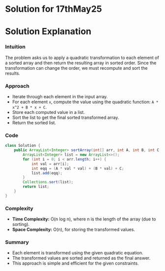 # Solution for 17thMay25
# Solution Explanation

### Intuition

The problem asks us to apply a quadratic transformation to each element of a sorted array and then return the resulting array in sorted order. Since the transformation can change the order, we must recompute and sort the results.

### Approach

- Iterate through each element in the input array.
- For each element `x`, compute the value using the quadratic function: `A * x^2 + B * x + C`.
- Store each computed value in a list.
- Sort the list to get the final sorted transformed array.
- Return the sorted list.

### Code

```java
class Solution {
    public ArrayList<Integer> sortArray(int[] arr, int A, int B, int C) {
        ArrayList<Integer> list = new ArrayList<>();
        for (int i = 0; i < arr.length; i++) {
            int val = arr[i];
            int eqq = (A * val * val) + (B * val) + C;
            list.add(eqq);
        }
        Collections.sort(list);
        return list;
    }
}
```

### Complexity

- **Time Complexity:** O(n log n), where n is the length of the array (due to sorting).
- **Space Complexity:** O(n), for storing the transformed values.

### Summary

- Each element is transformed using the given quadratic equation.
- The transformed values are sorted and returned as the final answer.
- This approach is simple and efficient for the given constraints.
